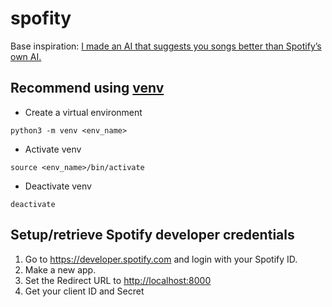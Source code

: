# spofity

Base inspiration: [I made an AI that suggests you songs better than Spotify’s own AI.](https://medium.com/geekculture/spotifys-song-recommendation-ai-wasnt-good-enough-so-i-made-an-ai-better-than-it-38b8528f14bd)

## Recommend using [venv](https://docs.python.org/3/library/venv.html)
- Create a virtual environment
```console
python3 -m venv <env_name>
```
- Activate venv
```console
source <env_name>/bin/activate
```
- Deactivate venv
```console
deactivate
```

## Setup/retrieve Spotify developer credentials
1. Go to https://developer.spotify.com and login with your Spotify ID.
2. Make a new app.
3. Set the Redirect URL to [http://localhost:8000](http://localhost:8000)
4. Get your client ID and Secret

